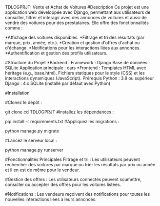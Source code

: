 TDLOGPRJT: Vente et Achat de Voitures
#Description
Ce projet est une application web développée avec Django, permettant aux utilisateurs de consulter, filtrer et interagir avec des annonces de voitures 
et aussi de vendre des voitures pour des prestataires. Elle offre des fonctionnalités comme :

*Affichage des voitures disponibles.
*Filtrage et tri des résultats (par marque, prix, année, etc.).
*Création et gestion d'offres d'achat ou d'échange.
*Notifications pour les interactions liées aux annonces.
*Authentification et gestion des profils utilisateurs.

#Structure du Projet
*Backend :
Framework : Django
Base de données : SQLite
Application principale : cars
*Frontend :
Templates HTML avec héritage (e.g., base.html).
Fichiers statiques pour le style (CSS) et les interactions dynamiques (JavaScript).
Prérequis
Python : 3.8 ou supérieur
Django : 4.x
SQLite (installé par défaut avec Python)


#Installation

#Clonez le dépôt :


git clone <repository-url>
cd TDLOGPRJT
#Installez les dépendances :


pip install -r requirements.txt
#Appliquez les migrations :

python manage.py migrate

#Lancez le serveur local :

python manage.py runserver


#Fonctionnalités Principales
Filtrage et tri :
Les utilisateurs peuvent rechercher des voitures par marque ou trier les résultats par prix ou année et il en est de même pour le vendeur.

#Gestion des offres :
Les utilisateurs connectés peuvent soumettre, consulter ou accepter des offres pour les voitures listées.

#Notifications :
Les vendeurs reçoivent des notifications pour toutes les nouvelles interactions liées à leurs annonces.


